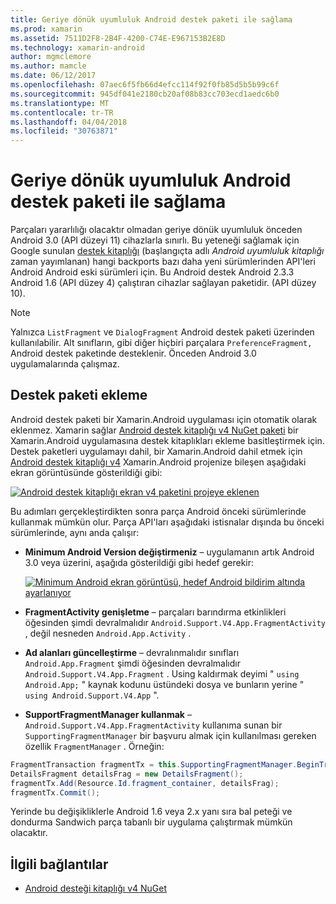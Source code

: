```yaml
---
title: Geriye dönük uyumluluk Android destek paketi ile sağlama
ms.prod: xamarin
ms.assetid: 7511D2F8-2B4F-4200-C74E-E967153B2E8D
ms.technology: xamarin-android
author: mgmclemore
ms.author: mamcle
ms.date: 06/12/2017
ms.openlocfilehash: 07aec6f5fb66d4efcc114f92f0fb85d5b5b99c6f
ms.sourcegitcommit: 945df041e2180cb20af08b83cc703ecd1aedc6b0
ms.translationtype: MT
ms.contentlocale: tr-TR
ms.lasthandoff: 04/04/2018
ms.locfileid: "30763871"
---
```

# <a name="providing-backwards-compatibility-with-the-android-support-package"></a>Geriye dönük uyumluluk Android destek paketi ile sağlama

Parçaları yararlılığı olacaktır olmadan geriye dönük uyumluluk önceden Android 3.0 (API düzeyi 11) cihazlarla sınırlı. Bu yeteneği sağlamak için Google sunulan [destek kitaplığı](http://developer.android.com/sdk/compatibility-library.html) (başlangıçta adlı *Android uyumluluk kitaplığı* zaman yayımlanan) hangi backports bazı daha yeni sürümlerinden API'leri Android Android eski sürümleri için. Bu Android destek Android 2.3.3 Android 1.6 (API düzey 4) çalıştıran cihazlar sağlayan paketidir. (API düzey 10).

> [!NOTE]
> Yalnızca `ListFragment` ve `DialogFragment` Android destek paketi üzerinden kullanılabilir. Alt sınıfların, gibi diğer hiçbiri parçalara `PreferenceFragment,` Android destek paketinde desteklenir. Önceden Android 3.0 uygulamalarında çalışmaz. 


## <a name="adding-the-support-package"></a>Destek paketi ekleme

Android destek paketi bir Xamarin.Android uygulaması için otomatik olarak eklenmez. Xamarin sağlar [Android destek kitaplığı v4 NuGet paketi](https://www.nuget.org/packages/Xamarin.Android.Support.v4/) bir Xamarin.Android uygulamasına destek kitaplıkları ekleme basitleştirmek için. Destek paketleri uygulamayı dahil, bir Xamarin.Android dahil etmek için [Android destek kitaplığı v4](https://www.nuget.org/packages/Xamarin.Android.Support.v4/) Xamarin.Android projenize bileşen aşağıdaki ekran görüntüsünde gösterildiği gibi: 

[![Android destek kitaplığı ekran v4 paketini projeye eklenen](providing-backwards-compatibility-images/02-sml.png)](providing-backwards-compatibility-images/02.png#lightbox)

Bu adımları gerçekleştirdikten sonra parça Android önceki sürümlerinde kullanmak mümkün olur. Parça API'ları aşağıdaki istisnalar dışında bu önceki sürümlerinde, aynı anda çalışır: 

-   **Minimum Android Version değiştirmeniz** &ndash; uygulamanın artık Android 3.0 veya üzerini, aşağıda gösterildiği gibi hedef gerekir: 

    [![Minimum Android ekran görüntüsü, hedef Android bildirim altında ayarlanıyor](providing-backwards-compatibility-images/03-sml.png)](providing-backwards-compatibility-images/03.png#lightbox)

-   **FragmentActivity genişletme** &ndash; parçaları barındırma etkinlikleri öğesinden şimdi devralmalıdır `Android.Support.V4.App.FragmentActivity` , değil nesneden `Android.App.Activity` . 

-   **Ad alanları güncelleştirme** &ndash; devralınmalıdır sınıfları `Android.App.Fragment` şimdi öğesinden devralmalıdır `Android.Support.V4.App.Fragment` . Using kaldırmak deyimi " `using Android.App;` " kaynak kodunu üstündeki dosya ve bunların yerine " `using Android.Support.V4.App` ". 

-   **SupportFragmentManager kullanmak** &ndash; `Android.Support.V4.App.FragmentActivity` kullanıma sunan bir `SupportingFragmentManager` bir başvuru almak için kullanılması gereken özellik `FragmentManager` . Örneğin: 

```csharp
FragmentTransaction fragmentTx = this.SupportingFragmentManager.BeginTransaction();
DetailsFragment detailsFrag = new DetailsFragment();
fragmentTx.Add(Resource.Id.fragment_container, detailsFrag);
fragmentTx.Commit();
```

Yerinde bu değişikliklerle Android 1.6 veya 2.x yanı sıra bal peteği ve dondurma Sandwich parça tabanlı bir uygulama çalıştırmak mümkün olacaktır. 


## <a name="related-links"></a>İlgili bağlantılar

- [Android desteği kitaplığı v4 NuGet](https://www.nuget.org/packages/Xamarin.Android.Support.v4/)

